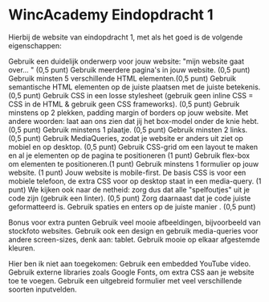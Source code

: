 # WincAcademy Eindopdracht 1

Hierbij de website van eindopdracht 1, met als het goed is de volgende eigenschappen:

  Gebruik een duidelijk onderwerp voor jouw website: "mijn website gaat over... " (0,5 punt)
  Gebruik meerdere pagina's in jouw website. (0,5 punt)
  Gebruik minsten 5 verschillende HTML elementen.(0,5 punt)
  Gebruik semantische HTML elementen op de juiste plaatsen met de juiste betekenis. (0,5 punt)
  Gebruik CSS in een losse stylesheet (gebruik geen inline CSS = CSS in de HTML & gebruik geen CSS frameworks). (0,5 punt)
  Gebruik minstens op 2 plekken, padding margin of borders op jouw website. Met andere woorden: laat aan ons zien dat jij het box-model onder de knie hebt. (0,5 punt)
  Gebruik minstens 1 plaatje. (0,5 punt)
  Gebruik minsten 2 links. (0,5 punt)
  Gebruik MediaQueries, zodat je website er anders uit ziet op mobiel en op desktop. (0,5 punt)
  Gebruik CSS-grid om een layout te maken en al je elementen op de pagina te positioneren (1 punt)
  Gebruik flex-box om elementen te positioneren.(1 punt)
  Gebruik minstens 1 formulier op jouw website. (1 punt)
  Jouw website is mobile-first. De basis CSS is voor een mobiele telefoon, de extra CSS voor op desktop staat in een media-query. (1 punt)
  We kijken ook naar de netheid: zorg dus dat alle "spelfoutjes" uit je code zijn (gebruik een linter). (0,5 punt)
  Zorg daarnaast dat je code juiste geformatteerd is. Gebruik spaties en enters op de juiste manier . (0,5 punt)

Bonus voor extra punten
  Gebruik veel mooie afbeeldingen, bijvoorbeeld van stockfoto websites. 
  Gebruik ook een design en gebruik media-queries voor andere screen-sizes, denk aan: tablet. 
  Gebruik mooie op elkaar afgestemde kleuren.
  
 Hier ben ik niet aan toegekomen:
  Gebruik een embedded YouTube video.
  Gebruik externe libraries zoals Google Fonts, om extra CSS aan je website toe te voegen.
  Gebruik een uitgebreid formulier met veel verschillende soorten inputvelden.
